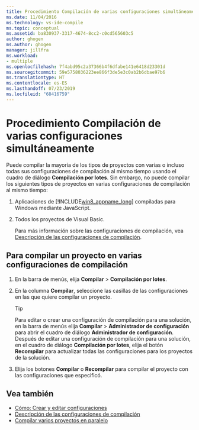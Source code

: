 ```yaml
---
title: Procedimiento Compilación de varias configuraciones simultáneamente
ms.date: 11/04/2016
ms.technology: vs-ide-compile
ms.topic: conceptual
ms.assetid: ba830937-3317-4674-8cc2-c0cd565603c5
author: ghogen
ms.author: ghogen
manager: jillfra
ms.workload:
- multiple
ms.openlocfilehash: 7f4abd95c2a37366b4f6dfabe141e6418d23301d
ms.sourcegitcommit: 59e5758036223ee866f3de5e3c0ab2b6dbae97b6
ms.translationtype: HT
ms.contentlocale: es-ES
ms.lasthandoff: 07/23/2019
ms.locfileid: "68416759"
---
```

# <a name="how-to-build-multiple-configurations-simultaneously"></a>Procedimiento Compilación de varias configuraciones simultáneamente

Puede compilar la mayoría de los tipos de proyectos con varias o incluso todas sus configuraciones de compilación al mismo tiempo usando el cuadro de diálogo **Compilación por lotes**. Sin embargo, no puede compilar los siguientes tipos de proyectos en varias configuraciones de compilación al mismo tiempo:

1. Aplicaciones de [!INCLUDE[win8_appname_long](../debugger/includes/win8_appname_long_md.md)] compiladas para Windows mediante JavaScript.

2. Todos los proyectos de Visual Basic.

   Para más información sobre las configuraciones de compilación, vea [Descripción de las configuraciones de compilación](../ide/understanding-build-configurations.md).

## <a name="to-build-a-project-in-multiple-build-configurations"></a>Para compilar un proyecto en varias configuraciones de compilación

1. En la barra de menús, elija **Compilar** > **Compilación por lotes**.

2. En la columna **Compilar**, seleccione las casillas de las configuraciones en las que quiere compilar un proyecto.

    > [!TIP]
    > Para editar o crear una configuración de compilación para una solución, en la barra de menús elija **Compilar** > **Administrador de configuración** para abrir el cuadro de diálogo **Administrador de configuración**. Después de editar una configuración de compilación para una solución, en el cuadro de diálogo **Compilación por lotes**, elija el botón **Recompilar** para actualizar todas las configuraciones para los proyectos de la solución.

3. Elija los botones **Compilar** o **Recompilar** para compilar el proyecto con las configuraciones que especificó.

## <a name="see-also"></a>Vea también

- [Cómo: Crear y editar configuraciones](../ide/how-to-create-and-edit-configurations.md)
- [Descripción de las configuraciones de compilación](../ide/understanding-build-configurations.md)
- [Compilar varios proyectos en paralelo](../msbuild/building-multiple-projects-in-parallel-with-msbuild.md)